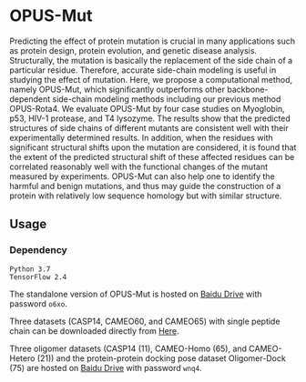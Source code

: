 # OPUS-Mut

Predicting the effect of protein mutation is crucial in many applications such as protein design, protein evolution, and genetic disease analysis. Structurally, the mutation is basically the replacement of the side chain of a particular residue. Therefore, accurate side-chain modeling is useful in studying the effect of mutation. Here, we propose a computational method, namely OPUS-Mut, which significantly outperforms other backbone-dependent side-chain modeling methods including our previous method OPUS-Rota4. We evaluate OPUS-Mut by four case studies on Myoglobin, p53, HIV-1 protease, and T4 lysozyme. The results show that the predicted structures of side chains of different mutants are consistent well with their experimentally determined results. In addition, when the residues with significant structural shifts upon the mutation are considered, it is found that the extent of the predicted structural shift of these affected residues can be correlated reasonably well with the functional changes of the mutant measured by experiments. OPUS-Mut can also help one to identify the harmful and benign mutations, and thus may guide the construction of a protein with relatively low sequence homology but with similar structure.

## Usage

### Dependency

```
Python 3.7
TensorFlow 2.4
```

The standalone version of OPUS-Mut is hosted on [Baidu Drive](https://pan.baidu.com/s/13blkjz8pwDW_i1Mxv28sJg) with password `o6xo`. 

Three datasets (CASP14, CAMEO60, and CAMEO65) with single peptide chain can be downloaded directly from [Here](https://github.com/thuxugang/opus_mut/blob/main/opus_mut_datasets.zip).

Three oligomer datasets (CASP14 (11), CAMEO-Homo (65), and CAMEO-Hetero (21)) and the protein-protein docking pose dataset Oligomer-Dock (75) are hosted on [Baidu Drive](https://pan.baidu.com/s/1Esb9_io-XlZMR1UlOXqCMA) with password `wnq4`.


